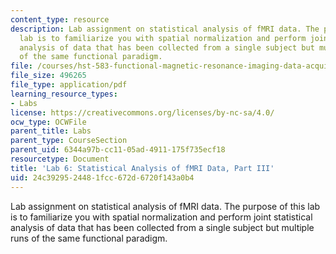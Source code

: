 ```yaml
---
content_type: resource
description: Lab assignment on statistical analysis of fMRI data. The purpose of this
  lab is to familiarize you with spatial normalization and perform joint statistical
  analysis of data that has been collected from a single subject but multiple runs
  of the same functional paradigm.
file: /courses/hst-583-functional-magnetic-resonance-imaging-data-acquisition-and-analysis-fall-2008/24c3929524481fcc672d6720f143a0b4_lab6c_rg.pdf
file_size: 496265
file_type: application/pdf
learning_resource_types:
- Labs
license: https://creativecommons.org/licenses/by-nc-sa/4.0/
ocw_type: OCWFile
parent_title: Labs
parent_type: CourseSection
parent_uid: 6344a97b-cc11-05ad-4911-175f735ecf18
resourcetype: Document
title: 'Lab 6: Statistical Analysis of fMRI Data, Part III'
uid: 24c39295-2448-1fcc-672d-6720f143a0b4
---
```

Lab assignment on statistical analysis of fMRI data. The purpose of this lab is to familiarize you with spatial normalization and perform joint statistical analysis of data that has been collected from a single subject but multiple runs of the same functional paradigm.